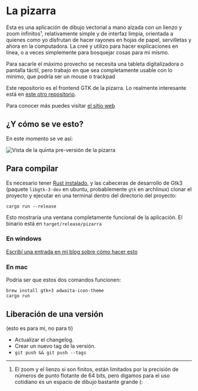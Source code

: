# La pizarra

Esta es una aplicación de dibujo vectorial a mano alzada con un lienzo y zoom
infinitos¹, relativamente simple y de interfaz limpia, orientada a quienes como
yo disfrutan de hacer rayones en hojas de papel, servilletas y ahora en la
computadora. La creé y utilizo para hacer explicaciones en línea, o a veces
simplemente para bosquejar cosas para mi mismo.

Para sacarle el máximo provecho se necesita una tableta digitalizadora o
pantalla táctil, pero trabajo en que sea completamente usable con lo mínimo, que
podría ser un mouse o trackpad

Este repositorio es el frontend GTK de la pizarra. Lo realmente interesante está
en [este otro repositorio](https://gitlab.com/categulario/pizarra).

Para conocer más puedes visitar [el sitio web](https://pizarra.categulario.xyz)

## ¿Y cómo se ve esto?

En este momento se ve así:

![Vista de la quinta pre-versión de la pizarra](https://categulario.xyz/pizarra_demo_1.3.1.png)

## Para compilar

Es necesario tener [Rust instalado](https://rustup.rs), y las cabeceras de
desarrollo de Gtk3 (paquete `libgtk-3-dev` en ubuntu, probablemente `gtk` en
archlinux) clonar el proyecto y ejecutar en una terminal dentro del directorio
del proyecto:

`cargo run --release`

Esto mostraría una ventana completamente funcional de la aplicación. El binario
está en `target/release/pizarra`

### En windows

[Escribí una entrada en mi blog sobre cómo hacer esto](https://blog.categulario.xyz/como-compilar-la-pizarra-en-windows.html)

### En mac

Podría ser que estos dos comandos funcionen:

    brew install gtk+3 adwaita-icon-theme
    cargo run

## Liberación de una versión

(esto es para mi, no para ti)

* Actualizar el changelog.
* Crear un nuevo tag de la versión.
* `git push && git push --tags`

___________________

1. El zoom y el lienzo sí son finitos, están limitados por la precisión de
   números de punto flotante de 64 bits, pero digamos para el uso cotidiano es
   un espacio de dibujo bastante grande (:
